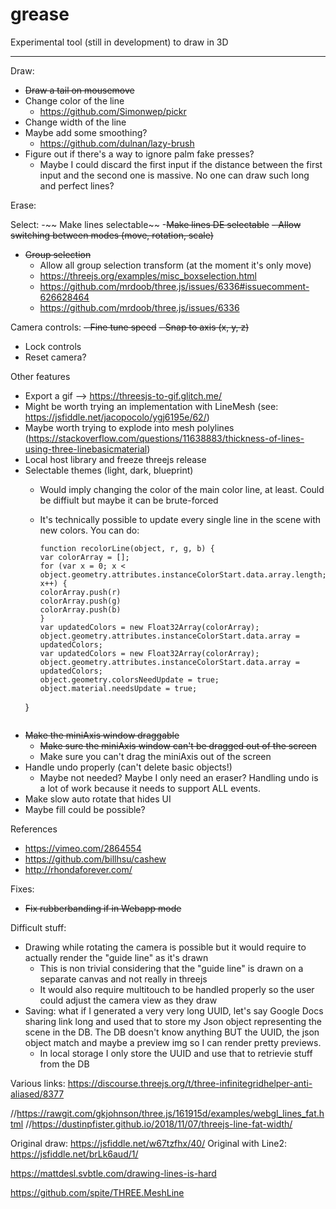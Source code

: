 # grease
 Experimental tool (still in development) to draw in 3D

---
Draw:
- ~~Draw a tail on mousemove~~
- Change color of the line
    - https://github.com/Simonwep/pickr
- Change width of the line
- Maybe add some smoothing?
  - https://github.com/dulnan/lazy-brush
- Figure out if there's a way to ignore palm fake presses? 
  - Maybe I could discard the first input if the distance between the first input and the second one is massive. No one can draw such long and perfect lines?

Erase:

Select:
-~~ Make lines selectable~~
-~~Make lines DE selectable~~
~~- Allow switching between modes (move, rotation, scale)~~
- ~~Group selection~~
  - Allow all group selection transform (at the moment it's only move)
  - https://threejs.org/examples/misc_boxselection.html
  - https://github.com/mrdoob/three.js/issues/6336#issuecomment-626628464
  - https://github.com/mrdoob/three.js/issues/6336

Camera controls:
~~- Fine tune speed~~
~~- Snap to axis (x, y, z)~~
- Lock controls
- Reset camera?

Other features
- Export a gif --> https://threesjs-to-gif.glitch.me/
- Might be worth trying an implementation with LineMesh (see: https://jsfiddle.net/jacopocolo/ygj6195e/62/)
- Maybe worth trying to explode into mesh polylines (https://stackoverflow.com/questions/11638883/thickness-of-lines-using-three-linebasicmaterial)
- Local host library and freeze threejs release
- Selectable themes (light, dark, blueprint)
    - Would imply changing the color of the main color line, at least. Could be diffiult but maybe it can be brute-forced
    - It's technically possible to update every single line in the scene with new colors. You can do:

      ````
      function recolorLine(object, r, g, b) {
      var colorArray = [];
      for (var x = 0; x < object.geometry.attributes.instanceColorStart.data.array.length; x++) {
      colorArray.push(r)
      colorArray.push(g)
      colorArray.push(b)
      }
      var updatedColors = new Float32Array(colorArray);
      object.geometry.attributes.instanceColorStart.data.array = updatedColors;
      var updatedColors = new Float32Array(colorArray);
      object.geometry.attributes.instanceColorStart.data.array = updatedColors;
      object.geometry.colorsNeedUpdate = true;
      object.material.needsUpdate = true;
    }
    ````
- ~~Make the miniAxis window draggable~~
  - ~~Make sure the miniAxis window can't be dragged out of the screen~~
  - Make sure you can't drag the miniAxis out of the screen 
- Handle undo properly (can't delete basic objects!)
  - Maybe not needed? Maybe I only need an eraser? Handling undo is a lot of work because it needs to support ALL events.
- Make slow auto rotate that hides UI
- Maybe fill could be possible? 

References
- https://vimeo.com/2864554
- https://github.com/billhsu/cashew
- http://rhondaforever.com/

Fixes:
- ~~Fix rubberbanding if in Webapp mode~~

Difficult stuff:
- Drawing while rotating the camera is possible but it would require to actually render the "guide line" as it's drawn
  - This is non trivial considering that the "guide line" is drawn on a separate canvas and not really in threejs
  - It would also require multitouch to be handled properly so the user could adjust the camera view as they draw
- Saving: what if I generated a very very long UUID, let's say Google Docs sharing link long and used that to store my Json object representing the scene in the DB. The DB doesn't know anything BUT the UUID, the json object match and maybe a preview img so I can render pretty previews.
  - In local storage I only store the UUID and use that to retrievie stuff from the DB
 

Various links:
https://discourse.threejs.org/t/three-infinitegridhelper-anti-aliased/8377

//https://rawgit.com/gkjohnson/three.js/161915d/examples/webgl_lines_fat.html
//https://dustinpfister.github.io/2018/11/07/threejs-line-fat-width/

Original draw: https://jsfiddle.net/w67tzfhx/40/
Original with Line2: https://jsfiddle.net/brLk6aud/1/

https://mattdesl.svbtle.com/drawing-lines-is-hard

https://github.com/spite/THREE.MeshLine
